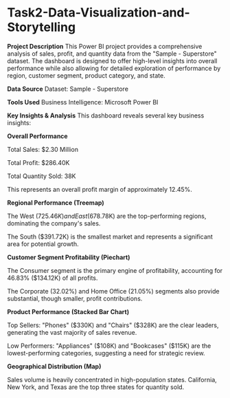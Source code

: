 # Task2-Data-Visualization-and-Storytelling

**Project Description**
This Power BI project provides a comprehensive analysis of sales, profit, and quantity data from the "Sample - Superstore" dataset. The dashboard is designed to offer high-level insights into overall performance while also allowing for detailed exploration of performance by region, customer segment, product category, and state.

**Data Source**
Dataset: Sample - Superstore

**Tools Used**
Business Intelligence: Microsoft Power BI

**Key Insights & Analysis**
This dashboard reveals several key business insights:

**Overall Performance**

Total Sales: $2.30 Million

Total Profit: $286.40K

Total Quantity Sold: 38K

This represents an overall profit margin of approximately 12.45%.

**Regional Performance (Treemap)**

The West ($725.46K) and East ($678.78K) are the top-performing regions, dominating the company's sales.

The South ($391.72K) is the smallest market and represents a significant area for potential growth.

**Customer Segment Profitability (Piechart)**

The Consumer segment is the primary engine of profitability, accounting for 46.83% ($134.12K) of all profits.

The Corporate (32.02%) and Home Office (21.05%) segments also provide substantial, though smaller, profit contributions.

**Product Performance (Stacked Bar Chart)**

Top Sellers: "Phones" ($330K) and "Chairs" ($328K) are the clear leaders, generating the vast majority of sales revenue.

Low Performers: "Appliances" ($108K) and "Bookcases" ($115K) are the lowest-performing categories, suggesting a need for strategic review.

**Geographical Distribution (Map)**

Sales volume is heavily concentrated in high-population states. California, New York, and Texas are the top three states for quantity sold.
